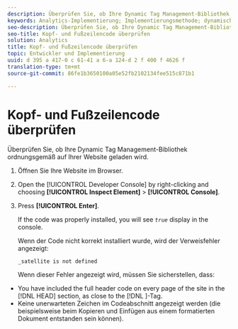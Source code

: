 ```yaml
---
description: Überprüfen Sie, ob Ihre Dynamic Tag Management-Bibliothek ordnungsgemäß auf Ihrer Website geladen wird.
keywords: Analytics-Implementierung; Implementierungsmethode; dynamisches Tag-Management; dtm; code; page code; header code; Fußzeilencode; Einbettungscode; verify code; verify header code; Überprüfen des Fußzeilencodes; embed Registerkarte; embed
seo-description: Überprüfen Sie, ob Ihre Dynamic Tag Management-Bibliothek ordnungsgemäß auf Ihrer Website geladen wird.
seo-title: Kopf- und Fußzeilencode überprüfen
solution: Analytics
title: Kopf- und Fußzeilencode überprüfen
topic: Entwickler und Implementierung
uuid: d 395 a 417-0 c 61-41 a 6-a 124-d 2 f 400 f 4626 f
translation-type: tm+mt
source-git-commit: 86fe1b3650100a05e52fb2102134fee515c871b1

---
```



# Kopf- und Fußzeilencode überprüfen

Überprüfen Sie, ob Ihre Dynamic Tag Management-Bibliothek ordnungsgemäß auf Ihrer Website geladen wird.

1. Öffnen Sie Ihre Website im Browser.
1. Open the [!UICONTROL Developer Console] by right-clicking and choosing **[!UICONTROL Inspect Element]** &gt; **[!UICONTROL Console]**.
1. Press **[!UICONTROL Enter]**.

   If the code was properly installed, you will see *`true`* display in the console.

   Wenn der Code nicht korrekt installiert wurde, wird der Verweisfehler angezeigt:

   `_satellite is not defined`

   Wenn dieser Fehler angezeigt wird, müssen Sie sicherstellen, dass:

* You have included the full header code on every page of the site in the [!DNL HEAD] section, as close to the [!DNL <head><meta http-equiv="Content-Type" content="text/html; charset=UTF-8">]-Tag. 
* Keine unerwarteten Zeichen im Codeabschnitt angezeigt werden (die beispielsweise beim Kopieren und Einfügen aus einem formatierten Dokument entstanden sein können).

